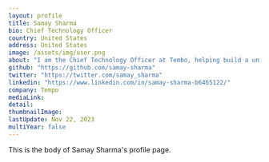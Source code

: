 ```yaml
---
layout: profile
title: Samay Sharma
bio: Chief Technology Officer
country: United States
address: United States
image: /assets/img/user.png
about: "I am the Chief Technology Officer at Tembo, helping build a unified developer platform for data services based on Postgres. I’ve been working with Postgres for over a decade and have a wealth of experience building modern data applications based on open source technologies."
github: "https://github.com/samay-sharma"
twitter: "https://twitter.com/samay_sharma"
linkedin: "https://www.linkedin.com/in/samay-sharma-b6465122/"
company: Tempo
mediaLink:
detail: 
thumbnailImage:
lastUpdate: Nov 22, 2023
multiYear: false
---
```


This is the body of Samay Sharma's profile page.
